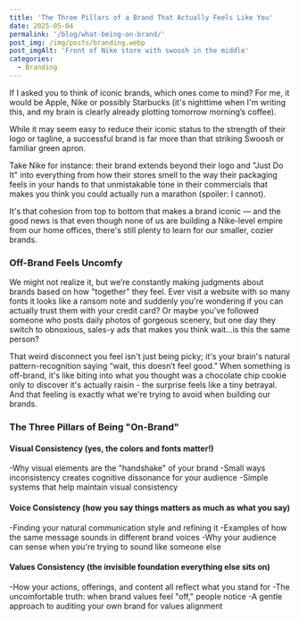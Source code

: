 ```yaml
---
title: 'The Three Pillars of a Brand That Actually Feels Like You'
date: 2025-05-04
permalink: '/blog/what-being-on-brand/'
post_img: /img/posts/branding.webp
post_imgAlt: 'Front of Nike store with swoosh in the middle'
categories:
  - Branding
---
```


If I asked you to think of iconic brands, which ones come to mind? For me, it would be Apple, Nike or possibly Starbucks (it's nighttime when I'm writing this, and my brain is clearly already plotting tomorrow morning’s coffee).

While it may seem easy to reduce their iconic status to the strength of their logo or tagline, a successful brand is far more than that striking Swoosh or familiar green apron.

Take Nike for instance: their brand extends beyond their logo and "Just Do It" into everything from how their stores smell to the way their packaging feels in your hands to that unmistakable tone in their commercials that makes you think you could actually run a marathon (spoiler: I cannot).

It's that cohesion from top to bottom that makes a brand iconic — and the good news is that even though none of us are building a Nike-level empire from our home offices, there's still plenty to learn for our smaller, cozier brands.

### Off-Brand Feels Uncomfy

We might not realize it, but we’re constantly making judgments about brands based on how "together" they feel. Ever visit a website with so many fonts it looks like a ransom note and suddenly you're wondering if you can actually trust them with your credit card? Or maybe you've followed someone who posts daily photos of gorgeous scenery, but one day they switch to obnoxious, sales-y ads that makes you think wait…is this the same person?

That weird disconnect you feel isn't just being picky; it's your brain's natural pattern-recognition saying “wait, this doesn’t feel good.” When something is off-brand, it's like biting into what you thought was a chocolate chip cookie only to discover it's actually raisin - the surprise feels like a tiny betrayal. And that feeling is exactly what we're trying to avoid when building our brands.

### The Three Pillars of Being "On-Brand"

#### Visual Consistency (yes, the colors and fonts matter!)

-Why visual elements are the "handshake" of your brand
-Small ways inconsistency creates cognitive dissonance for your audience
-Simple systems that help maintain visual consistency

#### Voice Consistency (how you say things matters as much as what you say)

-Finding your natural communication style and refining it
-Examples of how the same message sounds in different brand voices
-Why your audience can sense when you're trying to sound like someone else

#### Values Consistency (the invisible foundation everything else sits on)

-How your actions, offerings, and content all reflect what you stand for
-The uncomfortable truth: when brand values feel "off," people notice
-A gentle approach to auditing your own brand for values alignment
